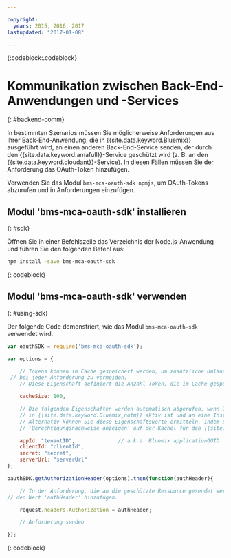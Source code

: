 ```yaml
---

copyright:
  years: 2015, 2016, 2017
lastupdated: "2017-01-08"

---
```


{:codeblock:.codeblock}

# Kommunikation zwischen Back-End-Anwendungen und -Services
{: #backend-comm}

In bestimmten Szenarios müssen Sie möglicherweise Anforderungen aus Ihrer Back-End-Anwendung, die in {{site.data.keyword.Bluemix}} ausgeführt wird, an einen anderen Back-End-Service senden, der durch den {{site.data.keyword.amafull}}-Service geschützt wird (z. B. an den {{site.data.keyword.cloudant}}-Service). In diesen Fällen müssen Sie der Anforderung das OAuth-Token hinzufügen.

Verwenden Sie das Modul `bms-mca-oauth-sdk npmjs`, um OAuth-Tokens abzurufen und in Anforderungen einzufügen.

## Modul 'bms-mca-oauth-sdk' installieren
{: #sdk}

Öffnen Sie in einer Befehlszeile das Verzeichnis der Node.js-Anwendung und führen Sie den folgenden Befehl aus:

```Bash
npm install -save bms-mca-oauth-sdk
```
{: codeblock}

## Modul 'bms-mca-oauth-sdk' verwenden
{: #using-sdk}

Der folgende Code demonstriert, wie das Modul `bms-mca-oauth-sdk` verwendet wird.


``` JavaScript
var oauthSDK = require('bms-mca-oauth-sdk');

var options = {

	// Tokens können im Cache gespeichert werden, um zusätzliche Umläufe
 // bei jeder Anforderung zu vermeiden.
	// Diese Eigenschaft definiert die Anzahl Token, die im Cache gespeichert werden.

	cacheSize: 100,

	// Die folgenden Eigenschaften werden automatisch abgerufen, wenn Ihre Node.js-Anwendung
	// in {{site.data.keyword.Bluemix_notm}} aktiv ist und an eine Instanz des {{site.data.keyword.amashort}}-Service gebunden ist.
	// Alternativ können Sie diese Eigenschaftswerte ermitteln, indem Sie auf
	// 'Berechtigungsnachweise anzeigen' auf der Kachel für den {{site.data.keyword.amashort}}-Service in Ihrem {{site.data.keyword.Bluemix_notm}}-Anwendungsdashboard klicken.

	appId: "tenantID",				// a.k.a. Bluemix applicationGUID
	clientId: "clientId",			
	secret: "secret",
	serverUrl: "serverUrl"
};

oauthSDK.getAuthorizationHeader(options).then(function(authHeader){

	// In der Anforderung, die an die geschützte Ressource gesendet werden soll,
// den Wert 'authHeader' hinzufügen.

	request.headers.Authorization = authHeader;

	// Anforderung senden

});

```
{: codeblock}
